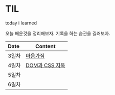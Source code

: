 # TIL

today i learned

오늘 배운것을 정리해보자. 기록을 하는 습관을 길러보자.

| Date  | Content                                                      |
| :---- | ------------------------------------------------------------ |
| 3일차 | [마음가짐](<https://github.com/jominjimail/TIL/blob/master/boost_camp/day3.md>) |
| 4일차 | [DOM과 CSS 지옥](<https://github.com/jominjimail/TIL/blob/master/boost_camp/day4.md>) |
| 5일차 |                                                              |
| 6일차 |                                                              |

